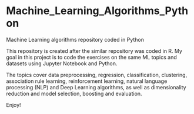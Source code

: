 # Machine_Learning_Algorithms_Python

Machine Learning algorithms repository coded in Python

This repository is created after the similar repository was coded in R. My goal in this project is to code the exercises on the same ML topics and datasets using Jupyter Notebook and Python.

The topics cover data preprocessing, regression, classification, clustering, association rule learning, reinforcement learning, natural language processing (NLP) and Deep Learning algorithms, as well as dimensionality reduction and model selection, boosting and evaluation.

Enjoy!
